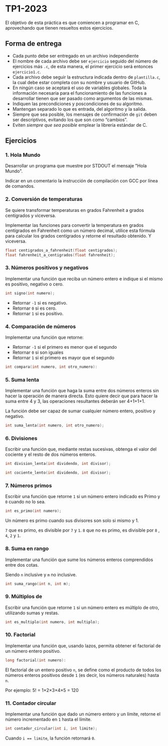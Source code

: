 # TP1-2023

El objetivo de esta práctica es que comiencen a programar en C, aprovechando que tienen resueltos estos ejercicios.

## Forma de entrega

* Cada punto debe ser entregado en un archivo independiente
* El nombre de cada archivo debe ser `ejercicio` seguido 
del número de ejercicios más `.c`, de esta manera, el primer ejercicio será entonces `ejercicio1.c`.
* Cada archivo debe seguir la estructura indicada dentro de `plantilla.c`, la cual debe estar completa con su nombre y usuario de GitHub. 
* En ningún caso se aceptará el uso de variables globales. Toda la información 
necesaria para el funcionamiento de las funciones a desarrollar tienen que ser
pasado como argumentos de las mismas.
* Indiquen las precondiciones y poscondiciones de su algoritmo.
* Mantengan separado lo que es entrada, del algoritmo y la salida.
* Siempre que sea posible, los mensajes de confirmación de `git` deben ser descriptivos, evitando los que son como “cambios”.
* Eviten _siempre que sea posible_ emplear la librería estándar de C.

## Ejercicios

### 1. Hola Mundo

Desarrollar un programa que muestre por STDOUT el mensaje "Hola Mundo".

Indicar en un comentario la instrucción de compilación con GCC por línea de comandos.

### 2. Conversión de temperaturas

Se quiere transformar temperaturas en grados Fahrenheit a grados centígrados y viceversa.

Implementar las funciones para convertir la temperatura en grados centígrados en Fahrenheit como 
un número decimal, utilice esta fórmula para calcular los grados centígrados y retorne el resultado obtenido. Y viceversa.

```C
float centigrados_a_fahrenheit(float centigrados);
float fahrenheit_a_centigrados(float fahrenheit);
```
### 3. Números positivos y negativos

Implementar una función que reciba un número entero e indique si el mismo es positivo, negativo o cero.

``` C
int signo(int numero);
```
 * Retornar `-1` si es negativo.
 * Retornar `0` si es cero.
 * Retornar `1` si es positivo.

### 4. Comparación de números

Implementar una función que retorne:

 * Retornar `-1` si el primero es menor que el segundo
 * Retornar `0` si son iguales
 * Retornar `1` si el primero es mayor que el segundo
 
``` C
int compara(int numero, int otro_numero):
```

### 5. Suma lenta

Implementar una función que haga la suma entre dos números enteros sin hacer la operación de manera directa. Esto quiere decir que para hacer la suma entre 4 y 3, las operaciones 
resultantes deberán ser 4+1+1+1.

La función debe ser capaz de sumar cualquier número entero, positivo y negativo.

``` C
int suma_lenta(int numero, int otro_numero);
```

### 6. Divisiones
Escribir una función que, mediante restas sucesivas, obtenga el valor del 
cociente y el resto de dos números enteros.

``` c
int division_lenta(int dividendo, int divisor);

int cociente_lento(int dividendo, int divisor);
```

### 7. Números primos
Escribir una función que retorne `1` si un número entero indicado es Primo y `0` cuando no lo sea.

``` C
int es_primo(int numero);
```
Un número es primo cuando sus divisores son solo si mismo y 1.

`7` que es primo, es divisible por `7` y `1`.
`8` que no es primo, es divisible por `8` , `4`, `2` y `1`.

### 8. Suma en rango
Implementar una función que sume los números enteros comprendidos entre dos cotas.

Siendo `n` inclusive y `m` no inclusive.
```c
int suma_rango(int n, int m);
```

### 9. Múltiplos de
Escribir una función que retorne `1` si un número entero es múltiplo de otro, utilizando sumas y restas.

``` C
int es_multiplo(int numero, int multiplo);
```

### 10. Factorial

Implementar una función que, usando lazos, permita obtener el factorial de un número entero positivo.

``` C
long factorial(int numero):
```
El factorial de un entero positivo `n`, se define como el producto de todos los números enteros positivos desde `1` (es decir, los números naturales) hasta `n`. 

Por ejemplo: 
5! = 1×2×3×4×5 = 120

### 11. Contador circular

Implementar una función que dado un número entero y un límite, retorne el número incrementado en `1` hasta el límite.
```c
int contador_circular(int i, int limite);
```
Cuando `i == limite`, la función retornará `0`.

